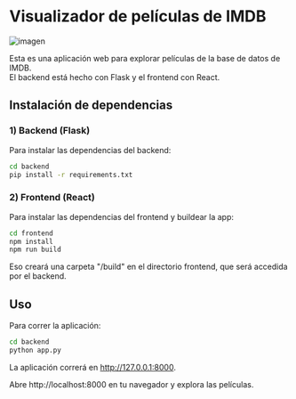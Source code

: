# Visualizador de películas de IMDB

![imagen](https://github.com/user-attachments/assets/f99e2187-1cca-4527-824d-247346ff5109)

Esta es una aplicación web para explorar películas de la base de datos de IMDB.  
El backend está hecho con Flask y el frontend con React.

## Instalación de dependencias

### 1) Backend (Flask)

Para instalar las dependencias del backend: 
```bash
cd backend
pip install -r requirements.txt
```

### 2) Frontend (React)
Para instalar las dependencias del frontend y buildear la app:
```bash
cd frontend
npm install
npm run build
```
Eso creará una carpeta "/build" en el directorio frontend, que será accedida por el backend.

## Uso

Para correr la aplicación:
```bash
cd backend
python app.py
```

La aplicación correrá en http://127.0.0.1:8000.

Abre http://localhost:8000 en tu navegador y explora las películas.

